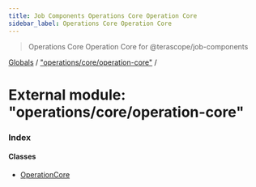 ```yaml
---
title: Job Components Operations Core Operation Core
sidebar_label: Operations Core Operation Core
---
```


> Operations Core Operation Core for @terascope/job-components

[Globals](../overview.md) / ["operations/core/operation-core"](_operations_core_operation_core_.md) /

# External module: "operations/core/operation-core"

### Index

#### Classes

* [OperationCore](../classes/_operations_core_operation_core_.operationcore.md)
